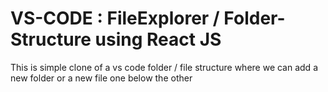 # VS-CODE  :  FileExplorer / Folder-Structure using React JS 
This is simple clone of a vs code folder / file structure where we can add a new folder or a new file one below the other


